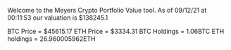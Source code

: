 Welcome to the Meyers Crypto Portfolio Value tool. 
As of 09/12/21 at 00:11:53 our valuation is $138245.1 

BTC Price = $45615.17
 ETH Price = $3334.31
BTC Holdings = 1.06BTC
 ETH holdings = 26.960005962ETH 
